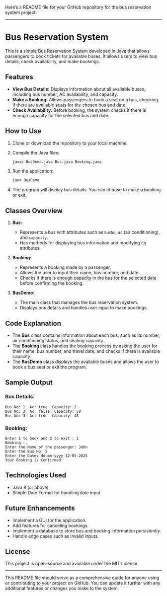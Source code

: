 Here’s a README file for your GitHub repository for the bus reservation system project:

---

# Bus Reservation System

This is a simple Bus Reservation System developed in Java that allows passengers to book tickets for available buses. It allows users to view bus details, check availability, and make bookings.

## Features

* **View Bus Details:** Displays information about all available buses, including bus number, AC availability, and capacity.
* **Make a Booking:** Allows passengers to book a seat on a bus, checking if there are available seats for the chosen bus and date.
* **Check Availability:** Before booking, the system checks if there is enough capacity for the selected bus and date.

## How to Use

1. Clone or download the repository to your local machine.
2. Compile the Java files:

   ```bash
   javac BusDemo.java Bus.java Booking.java
   ```
3. Run the application:

   ```bash
   java BusDemo
   ```
4. The program will display bus details. You can choose to make a booking or exit.

## Classes Overview

1. **Bus:**

   * Represents a bus with attributes such as `busNo`, `ac` (air conditioning), and `capacity`.
   * Has methods for displaying bus information and modifying its attributes.

2. **Booking:**

   * Represents a booking made by a passenger.
   * Allows the user to input their name, bus number, and date.
   * Checks if there is enough capacity in the bus for the selected date before confirming the booking.

3. **BusDemo:**

   * The main class that manages the bus reservation system.
   * Displays bus details and handles user input to make bookings.

## Code Explanation

* The **Bus** class contains information about each bus, such as its number, air conditioning status, and seating capacity.
* The **Booking** class handles the booking process by asking the user for their name, bus number, and travel date, and checks if there is available capacity.
* The **BusDemo** class displays the available buses and allows the user to book a bus seat or exit the program.

## Sample Output

### Bus Details:

```
Bus No: 1  Ac: true  Capacity: 2
Bus No: 2  Ac: false  Capacity: 50
Bus No: 3  Ac: true  Capacity: 48
```

### Booking:

```
Enter 1 to book and 2 to exit : 1
Booking...
Enter the Name of the passenger: John
Enter the Bus No: 2
Enter the Date: dd-mm-yyyy 12-05-2025
Your Booking is Confirmed
```

## Technologies Used

* Java 8 (or above)
* Simple Date Format for handling date input

## Future Enhancements

* Implement a GUI for the application.
* Add features for canceling bookings.
* Implement a database to store bus and booking information persistently.
* Handle edge cases such as invalid inputs.

## License

This project is open-source and available under the MIT License.

---

This README file should serve as a comprehensive guide for anyone using or contributing to your project on GitHub. You can update it further with any additional features or changes you make to the system.
